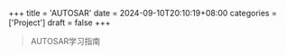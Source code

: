 +++
title = 'AUTOSAR'
date = 2024-09-10T20:10:19+08:00
categories = ['Project']
draft = false
+++

> AUTOSAR学习指南

<!--more-->
